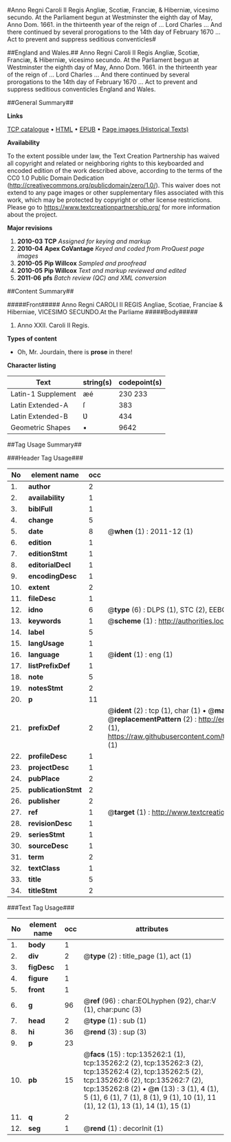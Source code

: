 #Anno Regni Caroli II Regis Angliæ, Scotiæ, Franciæ, & Hiberniæ, vicesimo secundo. At the Parliament begun at Westminster the eighth day of May, Anno Dom. 1661. in the thirteenth year of the reign of ... Lord Charles ... And there continued by several prorogations to the 14th day of February 1670 ... Act to prevent and suppress seditious conventicles#

##England and Wales.##
Anno Regni Caroli II Regis Angliæ, Scotiæ, Franciæ, & Hiberniæ, vicesimo secundo. At the Parliament begun at Westminster the eighth day of May, Anno Dom. 1661. in the thirteenth year of the reign of ... Lord Charles ... And there continued by several prorogations to the 14th day of February 1670 ...
Act to prevent and suppress seditious conventicles
England and Wales.

##General Summary##

**Links**

[TCP catalogue](http://www.ota.ox.ac.uk/tcp/)  • 
[HTML](http://tei.it.ox.ac.uk/tcp/Texts-HTML/free/A82/A82481.html)  • 
[EPUB](http://tei.it.ox.ac.uk/tcp/Texts-EPUB/free/A82/A82481.epub) • 
[Page images (Historical Texts)](https://historicaltexts.jisc.ac.uk/eebo-49228338e)

**Availability**

To the extent possible under law, the Text Creation Partnership has waived all copyright and related or neighboring rights to this keyboarded and encoded edition of the work described above, according to the terms of the CC0 1.0 Public Domain Dedication (http://creativecommons.org/publicdomain/zero/1.0/). This waiver does not extend to any page images or other supplementary files associated with this work, which may be protected by copyright or other license restrictions. Please go to https://www.textcreationpartnership.org/ for more information about the project.

**Major revisions**

1. __2010-03__ __TCP__ *Assigned for keying and markup*
1. __2010-04__ __Apex CoVantage__ *Keyed and coded from ProQuest page images*
1. __2010-05__ __Pip Willcox__ *Sampled and proofread*
1. __2010-05__ __Pip Willcox__ *Text and markup reviewed and edited*
1. __2011-06__ __pfs__ *Batch review (QC) and XML conversion*

##Content Summary##

#####Front#####
 Anno Regni CAROLI II REGIS Angliae, Scotiae,
Franciae & Hiberniae, VICESIMO SECUNDO.At the Parliame
#####Body#####

1. Anno XXII. Caroli II Regis.

**Types of content**

  * Oh, Mr. Jourdain, there is **prose** in there!

**Character listing**


|Text|string(s)|codepoint(s)|
|---|---|---|
|Latin-1 Supplement|æé|230 233|
|Latin Extended-A|ſ|383|
|Latin Extended-B|Ʋ|434|
|Geometric Shapes|▪|9642|

##Tag Usage Summary##

###Header Tag Usage###

|No|element name|occ|attributes|
|---|---|---|---|
|1.|__author__|2||
|2.|__availability__|1||
|3.|__biblFull__|1||
|4.|__change__|5||
|5.|__date__|8| @__when__ (1) : 2011-12 (1)|
|6.|__edition__|1||
|7.|__editionStmt__|1||
|8.|__editorialDecl__|1||
|9.|__encodingDesc__|1||
|10.|__extent__|2||
|11.|__fileDesc__|1||
|12.|__idno__|6| @__type__ (6) : DLPS (1), STC (2), EEBO-CITATION (1), OCLC (1), VID (1)|
|13.|__keywords__|1| @__scheme__ (1) : http://authorities.loc.gov/ (1)|
|14.|__label__|5||
|15.|__langUsage__|1||
|16.|__language__|1| @__ident__ (1) : eng (1)|
|17.|__listPrefixDef__|1||
|18.|__note__|5||
|19.|__notesStmt__|2||
|20.|__p__|11||
|21.|__prefixDef__|2| @__ident__ (2) : tcp (1), char (1)  •  @__matchPattern__ (2) : ([0-9\-]+):([0-9IVX]+) (1), (.+) (1)  •  @__replacementPattern__ (2) : http://eebo.chadwyck.com/downloadtiff?vid=$1&page=$2 (1), https://raw.githubusercontent.com/textcreationpartnership/Texts/master/tcpchars.xml#$1 (1)|
|22.|__profileDesc__|1||
|23.|__projectDesc__|1||
|24.|__pubPlace__|2||
|25.|__publicationStmt__|2||
|26.|__publisher__|2||
|27.|__ref__|1| @__target__ (1) : http://www.textcreationpartnership.org/docs/. (1)|
|28.|__revisionDesc__|1||
|29.|__seriesStmt__|1||
|30.|__sourceDesc__|1||
|31.|__term__|2||
|32.|__textClass__|1||
|33.|__title__|5||
|34.|__titleStmt__|2||


###Text Tag Usage###

|No|element name|occ|attributes|
|---|---|---|---|
|1.|__body__|1||
|2.|__div__|2| @__type__ (2) : title_page (1), act (1)|
|3.|__figDesc__|1||
|4.|__figure__|1||
|5.|__front__|1||
|6.|__g__|96| @__ref__ (96) : char:EOLhyphen (92), char:V (1), char:punc (3)|
|7.|__head__|2| @__type__ (1) : sub (1)|
|8.|__hi__|36| @__rend__ (3) : sup (3)|
|9.|__p__|23||
|10.|__pb__|15| @__facs__ (15) : tcp:135262:1 (1), tcp:135262:2 (2), tcp:135262:3 (2), tcp:135262:4 (2), tcp:135262:5 (2), tcp:135262:6 (2), tcp:135262:7 (2), tcp:135262:8 (2)  •  @__n__ (13) : 3 (1), 4 (1), 5 (1), 6 (1), 7 (1), 8 (1), 9 (1), 10 (1), 11 (1), 12 (1), 13 (1), 14 (1), 15 (1)|
|11.|__q__|2||
|12.|__seg__|1| @__rend__ (1) : decorInit (1)|
